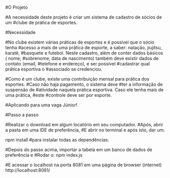 #O Projeto

#A necessidade deste projeto é criar um sistema de cadastro de sócios de um 
#clube de prática de esportes.

#Necessidade

#No clube existem várias práticas de esportes e é possível que o sócio tenha 
#acesso a mais de uma prática de esporte, a saber: natação, jiujitsu, karatê, 
#basquete e futebol. Neste cadastro, além de conter dados básicos ( nome, 
#sobrenome, data de nascimento) também deve existir dados de contato (email,
#telefone e endereço), e ser possível #cadastrar qual prática esportiva o 
#associado se credenciou.

#Como é um clube, existe uma contribuição mensal para prática dos esportes. 
#Caso não haja pagamento, o sistema deve #ter a informação de suspensão de
#atividade naquela prática esportiva. Caso ele tenha mais de uma prática, 
#este #controle deve ser por esporte.

#Aplicando para uma vaga Júnior!

#Passo a passo

#Realizar o download em algum locatório em seu computador.
#Após, abrir a pasta em uma IDE de preferência,
#E abrir no terminal e após isto, dar um: 

npm install #para instalar todas as dependências.

#Depois do passo acima, importar a tabela em um banco de dados de preferência e
#Rodar o: 
npm index.js 

#E acessar o localhost na porta 8081 em uma página de browser (internet)
http://localhost:8081/
